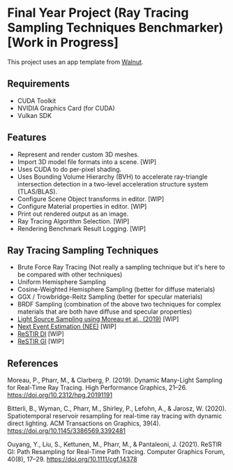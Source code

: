 # Final Year Project (Ray Tracing Sampling Techniques Benchmarker) [Work in Progress]

This project uses an app template from [Walnut](https://github.com/TheCherno/Walnut).

## Requirements
- CUDA Toolkit
- NVIDIA Graphics Card (for CUDA)
- Vulkan SDK

## Features
- Represent and render custom 3D meshes.
- Import 3D model file formats into a scene. [WIP]
- Uses CUDA to do per-pixel shading.
- Uses Bounding Volume Hierarchy (BVH) to accelerate ray-triangle intersection detection in a two-level acceleration structure system (TLAS/BLAS).
- Configure Scene Object transforms in editor. [WIP]
- Configure Material properties in editor. [WIP]
- Print out rendered output as an image.
- Ray Tracing Algorithm Selection. [WIP]
- Rendering Benchmark Result Logging. [WIP]

## Ray Tracing Sampling Techniques
- Brute Force Ray Tracing (Not really a sampling technique but it's here to be compared with other techniques)
- Uniform Hemisphere Sampling
- Cosine-Weighted Hemisphere Sampling (better for diffuse materials)
- GGX / Trowbridge-Reitz Sampling (better for specular materials)
- BRDF Sampling (combination of the above two techniques for complex materials that are both have diffuse and specular properties)
- [Light Source Sampling using Moreau et al., (2019)](https://doi.org/10.2312/hpg.20191191) [WIP]
- [Next Event Estimation (NEE)](https://www.cg.tuwien.ac.at/sites/default/files/course/4411/attachments/08_next%20event%20estimation.pdf) [WIP]
- [ReSTIR DI](https://doi.org/10.1145/3386569.3392481) [WIP]
- [ReSTIR GI](https://doi.org/10.1111/cgf.14378) [WIP]
 


## References
Moreau, P., Pharr, M., & Clarberg, P. (2019). Dynamic Many-Light Sampling for Real-Time Ray Tracing. High Performance Graphics, 21–26. https://doi.org/10.2312/hpg.20191191

Bitterli, B., Wyman, C., Pharr, M., Shirley, P., Lefohn, A., & Jarosz, W. (2020). Spatiotemporal reservoir resampling for real-time ray tracing with dynamic direct lighting. ACM Transactions on Graphics, 39(4). https://doi.org/10.1145/3386569.3392481

Ouyang, Y., Liu, S., Kettunen, M., Pharr, M., & Pantaleoni, J. (2021). ReSTIR GI: Path Resampling for Real‐Time Path Tracing. Computer Graphics Forum, 40(8), 17–29. https://doi.org/10.1111/cgf.14378
